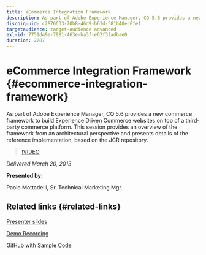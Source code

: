 ```yaml
---
title: eCommerce Integration Framework
description: As part of Adobe Experience Manager, CQ 5.6 provides a new Commerce Framework to build Experience Driven Commerce websites on top of a third-party commerce platform. This session provides an overview of the framework from an architectural perspective and presents some details of the reference implementation, based on the JCR repository.
discoiquuid: c2876633-70b8-46d9-b63d-581b40ec0fef
targetaudience: target-audience advanced
exl-id: 7751d49e-7981-463e-ba3f-e62f32adbae0
duration: 2787
---
```

# eCommerce Integration Framework {#ecommerce-integration-framework}

As part of Adobe Experience Manager, CQ 5.6 provides a new commerce framework to build Experience Driven Commerce websites on top of a third-party commerce platform. This session provides an overview of the framework from an architectural perspective and presents details of the reference implementation, based on the JCR repository.

>[!VIDEO](https://video.tv.adobe.com/v/19577/?quality=9)

*Delivered March 20, 2013*

**Presented by:**

Paolo Mottadelli, Sr. Technical Marketing Mgr.

## Related links {#related-links}

[Presenter slides](https://www.slideshare.net/paolomoz/aem-cq-ecommerce-framework)

[Demo Recording](https://vimeo.com/62251523)

[GitHub with Sample Code](https://github.com/paolomoz/cq-commerce-impl-sample)
